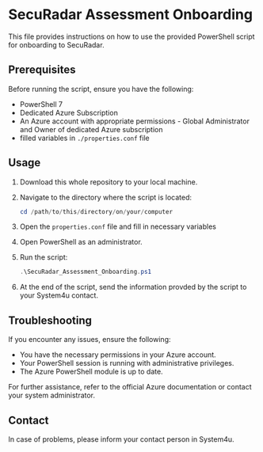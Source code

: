 # SecuRadar Assessment Onboarding

This file provides instructions on how to use the provided PowerShell script for onboarding to SecuRadar.

## Prerequisites

Before running the script, ensure you have the following:

- PowerShell 7
- Dedicated Azure Subscription
- An Azure account with appropriate permissions - Global Administrator and Owner of dedicated Azure subscription
- filled variables in `./properties.conf` file

## Usage

1. Download this whole repository to your local machine.
2. Navigate to the directory where the script is located:

    ```powershell
    cd /path/to/this/directory/on/your/computer
    ```

3. Open the `properties.conf` file and fill in necessary variables
4. Open PowerShell as an administrator.
5. Run the script:

    ```powershell
    .\SecuRadar_Assessment_Onboarding.ps1
    ```

6. At the end of the script, send the information provded by the script to your System4u contact.

## Troubleshooting

If you encounter any issues, ensure the following:

- You have the necessary permissions in your Azure account.
- Your PowerShell session is running with administrative privileges.
- The Azure PowerShell module is up to date.

For further assistance, refer to the official Azure documentation or contact your system administrator.

## Contact

In case of problems, please inform your contact person in System4u.
